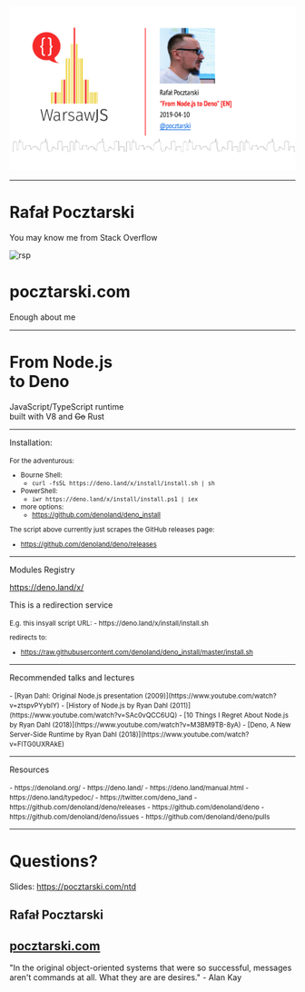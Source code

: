 ![From Node.js to Deno](title.png)

---

# Rafał Pocztarski

You may know me from Stack Overflow

![rsp](https://stackexchange.com/users/flair/303952.png)

# pocztarski.com

Enough about me

---

# From Node.js<br>to Deno

JavaScript/TypeScript runtime<br>
built with V8 and ~~Go~~ Rust

---

Installation:

<small>
For the adventurous:

- Bourne Shell:
  - `curl -fsSL https://deno.land/x/install/install.sh | sh`
- PowerShell:
  - `iwr https://deno.land/x/install/install.ps1 | iex`
- more options:
  - https://github.com/denoland/deno_install

The script above currently just scrapes the GitHub releases page:
- https://github.com/denoland/deno/releases
</small>

---

Modules Registry

https://deno.land/x/

This is a redirection service

<small>
E.g. this insyall script URL:
- https://deno.land/x/install/install.sh

redirects to:
- https://raw.githubusercontent.com/denoland/deno_install/master/install.sh
</small>

---

Recommended talks and lectures

<small>
- [Ryan Dahl: Original Node.js presentation (2009)](https://www.youtube.com/watch?v=ztspvPYybIY)
- [History of Node.js by Ryan Dahl (2011)](https://www.youtube.com/watch?v=SAc0vQCC6UQ)
- [10 Things I Regret About Node.js by Ryan Dahl (2018)](https://www.youtube.com/watch?v=M3BM9TB-8yA)
- [Deno, A New Server-Side Runtime by Ryan Dahl (2018)](https://www.youtube.com/watch?v=FlTG0UXRAkE)

</small>

---

Resources

<small>
- https://denoland.org/
- https://deno.land/
- https://deno.land/manual.html
- https://deno.land/typedoc/
- https://twitter.com/deno_land
- https://github.com/denoland/deno/releases
- https://github.com/denoland/deno
- https://github.com/denoland/deno/issues
- https://github.com/denoland/deno/pulls

</small>

---

# Questions?

Slides: https://pocztarski.com/ntd

## Rafał Pocztarski

## [pocztarski.com](https://pocztarski.com)

"In the original object-oriented systems that were so successful,
messages aren't commands at all. What they are are desires." - Alan Kay
